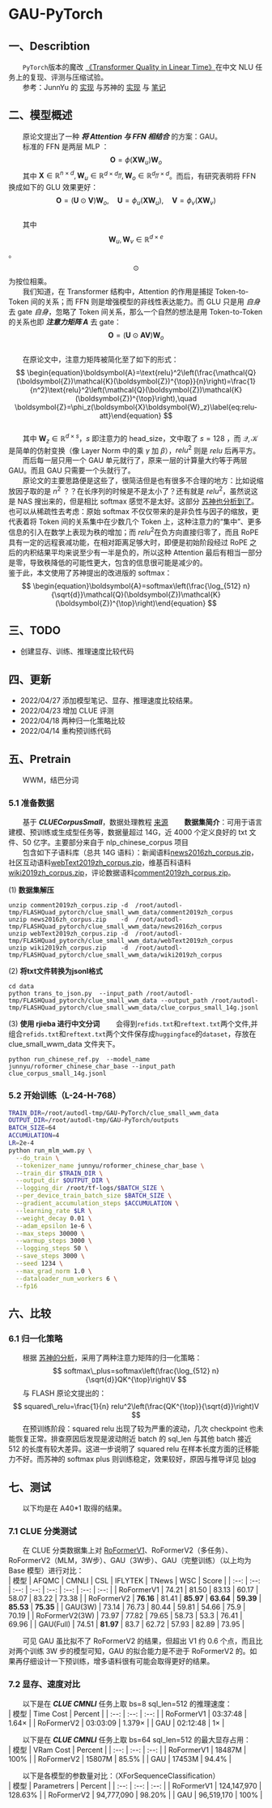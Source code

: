 # GAU-PyTorch
## 一、Describtion
&emsp;&emsp;`PyTorch`版本的魔改 [《Transformer Quality in Linear Time》](https://arxiv.org/abs/2202.10447)在中文 NLU 任务上的复现、评测与压缩试验。  
&emsp;&emsp;参考：JunnYu 的 [实现](https://github.com/JunnYu/GAU-alpha-pytorch) 与苏神的 [实现](https://github.com/ZhuiyiTechnology/GAU-alpha) 与 [笔记](https://spaces.ac.cn/archives/8934)

## 二、模型概述
&emsp;&emsp;原论文提出了一种 ***将 Attention 与 FFN 相结合*** 的方案：GAU。  
&emsp;&emsp;标准的 FFN 是两层 MLP ：  
$$
\begin{equation}\boldsymbol{O}=\phi(\boldsymbol{X}\boldsymbol{W}_u)\boldsymbol{W}_o\end{equation}
$$
&emsp;&emsp;其中 $\boldsymbol{X}\in\mathbb{R}^{n\times d},\boldsymbol{W}_u\in\mathbb{R}^{d\times d_{ff}},\boldsymbol{W}_o\in\mathbb{R}^{d_{ff}\times d}$。而后，有研究表明将 FFN 换成如下的 GLU 效果更好：  
$$
\begin{equation}\boldsymbol{O}=(\boldsymbol{U}\odot\boldsymbol{V})\boldsymbol{W}_o,\quad \boldsymbol{U}=\phi_u(\boldsymbol{X}\boldsymbol{W}_u),\quad\boldsymbol{V}=\phi_v(\boldsymbol{X}\boldsymbol{W}_v)\end{equation}
$$  
&emsp;&emsp;其中 $$\boldsymbol{W}_u,\boldsymbol{W}_v\in\mathbb{R}^{d\times e}$$。$$\odot$$ 为按位相乘。  
&emsp;&emsp;我们知道，在 Transformer 结构中，Attention 的作用是捕捉 Token-to-Token 间的关系；而 FFN 则是增强模型的非线性表达能力。而 GLU 只是用 *自身* 去 gate *自身*，忽略了 Token 间关系，那么一个自然的想法是用 Token-to-Token 的关系也即 ***注意力矩阵 A*** 去 gate：  
$$
\begin{equation}\boldsymbol{O}=(\boldsymbol{U}\odot\boldsymbol{A}\boldsymbol{V})\boldsymbol{W}_o\label{eq:mix}\end{equation}
$$  
&emsp;&emsp;在原论文中，注意力矩阵被简化至了如下的形式：  
$$
\begin{equation}\boldsymbol{A}=\text{relu}^2\left(\frac{\mathcal{Q}(\boldsymbol{Z})\mathcal{K}(\boldsymbol{Z})^{\top}}{n}\right)=\frac{1}{n^2}\text{relu}^2\left(\mathcal{Q}(\boldsymbol{Z})\mathcal{K}(\boldsymbol{Z})^{\top}\right),\quad \boldsymbol{Z}=\phi_z(\boldsymbol{X}\boldsymbol{W}_z)\label{eq:relu-att}\end{equation}
$$  
&emsp;&emsp;其中 $\boldsymbol{W}_z\in\mathbb{R}^{d\times s}$，$s$ 即注意力的 head_size，文中取了 $s=128$ ，而 $\mathcal{Q},\mathcal{K}$ 是简单的仿射变换（像 Layer Norm 中的乘 $\gamma$ 加  $\beta$），$relu^2$ 则是 $relu$ 后再平方。  
&emsp;&emsp;而后每一层只用一个 GAU 单元就行了，原来一层的计算量大约等于两层 GAU。而且 GAU 只需要一个头就行了。  
&emsp;&emsp;原论文的主要思路便是这些了，很简洁但是也有很多不合理的地方：比如说缩放因子取的是 $n^2$ ？？在长序列的时候是不是太小了？还有就是 $relu^2$​ ，虽然说这是 NAS 搜出来的，但是相比 softmax 感觉不是太好。这部分 [苏神也分析到了](https://spaces.ac.cn/archives/9019)。也可以从稀疏性去考虑：原始 softmax 不仅仅带来的是非负性与因子的缩放，更代表着将 Token 间的关系集中在少数几个 Token 上，这种注意力的“集中”、更多信息的引入在数学上表现为秩的增加；而 $relu^2$​ 在负方向直接归零了，而且 RoPE 具有一定的远程衰减功能，在相对距离足够大时，即便是初始阶段经过 RoPE 之后的内积结果平均来说至少有一半是负的，所以这种 Attention 最后有相当一部分是零，导致秩降低的可能性更大，包含的信息很可能是减少的。  
鉴于此，本文使用了苏神提出的改进版的 softmax：  
$$
\begin{equation}\boldsymbol{A}=softmax\left(\frac{\log_{512} n}{\sqrt{d}}\mathcal{Q}(\boldsymbol{Z})\mathcal{K}(\boldsymbol{Z})^{\top}\right)\end{equation}
$$

## 三、TODO
- 创建显存、训练、推理速度比较代码  

## 四、更新
- 2022/04/27 添加模型笔记、显存、推理速度比较结果。   
- 2022/04/23 增加 CLUE 评测  
- 2022/04/18 两种归一化策略比较  
- 2022/04/14 重构预训练代码  

## 五、Pretrain
&emsp;&emsp;WWM，结巴分词  
### 5.1 准备数据
&emsp;&emsp;基于 ***CLUECorpusSmall***，数据处理教程 [来源](https://github.com/PaddlePaddle/PaddleNLP/blob/develop/examples/language_model/data_tools/README.md)
&emsp;&emsp;**数据集简介**：可用于语言建模、预训练或生成型任务等，数据量超过 14G，近 4000 个定义良好的 txt 文件、50 亿字。主要部分来自于 nlp_chinese_corpus 项目  
&emsp;&emsp;包含如下子语料库（总共 14G 语料）：新闻语料[news2016zh_corpus.zip](https://bj.bcebos.com/v1/ai-studio-online/6bac09db4e6d4857b6d680d34447457490cb2dbdd8b8462ea1780a407f38e12b?responseContentDisposition=attachment%3B%20filename%3Dnews2016zh_corpus.zip)， 社区互动语料[webText2019zh_corpus.zip](https://bj.bcebos.com/v1/ai-studio-online/83da03f7b4974871a52348b41c16c7e3b34a26d5ca644f558df8435be4de51c3?responseContentDisposition=attachment%3B%20filename%3DwebText2019zh_corpus.zip)，维基百科语料[wiki2019zh_corpus.zip](https://bj.bcebos.com/v1/ai-studio-online/d7a166408d8b4ffdaf4de9cfca09f6ee1e2340260f26440a92f78134d068b28f?responseContentDisposition=attachment%3B%20filename%3Dwiki2019zh_corpus.zip)，评论数据语料[comment2019zh_corpus.zip](https://bj.bcebos.com/v1/ai-studio-online/b66ddd445735408383c42322850ac4bb82faf9cc611447c2affb925443de7a6d?responseContentDisposition=attachment%3B%20filename%3Dcomment2019zh_corpus.zip)。  

(1) **数据集解压**
``` shell
unzip comment2019zh_corpus.zip -d  /root/autodl-tmp/FLASHQuad_pytorch/clue_small_wwm_data/comment2019zh_corpus
unzip news2016zh_corpus.zip    -d  /root/autodl-tmp/FLASHQuad_pytorch/clue_small_wwm_data/news2016zh_corpus  
unzip webText2019zh_corpus.zip -d  /root/autodl-tmp/FLASHQuad_pytorch/clue_small_wwm_data/webText2019zh_corpus
unzip wiki2019zh_corpus.zip    -d  /root/autodl-tmp/FLASHQuad_pytorch/clue_small_wwm_data/wiki2019zh_corpus  
```
(2) **将txt文件转换为jsonl格式**
```shell
cd data
python trans_to_json.py  --input_path /root/autodl-tmp/FLASHQuad_pytorch/clue_small_wwm_data --output_path /root/autodl-tmp/FLASHQuad_pytorch/clue_small_wwm_data/clue_corpus_small_14g.jsonl
```
(3) **使用 rjieba 进行中文分词**
&emsp;&emsp;会得到`refids.txt`和`reftext.txt`两个文件,并组合`refids.txt`和`reftext.txt`两个文件保存成`huggingface`的`dataset`，存放在 clue_small_wwm_data 文件夹下。  
```shell
python run_chinese_ref.py  --model_name junnyu/roformer_chinese_char_base --input_path clue_corpus_small_14g.jsonl
```

### 5.2 开始训练（L-24-H-768）
```bash
TRAIN_DIR=/root/autodl-tmp/GAU-PyTorch/clue_small_wwm_data
OUTPUT_DIR=/root/autodl-tmp/GAU-PyTorch/outputs
BATCH_SIZE=64
ACCUMULATION=4
LR=2e-4
python run_mlm_wwm.py \
  --do_train \
  --tokenizer_name junnyu/roformer_chinese_char_base \
  --train_dir $TRAIN_DIR \
  --output_dir $OUTPUT_DIR \
  --logging_dir /root/tf-logs/$BATCH_SIZE \
  --per_device_train_batch_size $BATCH_SIZE \
  --gradient_accumulation_steps $ACCUMULATION \
  --learning_rate $LR \
  --weight_decay 0.01 \
  --adam_epsilon 1e-6 \
  --max_steps 30000 \
  --warmup_steps 3000 \
  --logging_steps 50 \
  --save_steps 3000 \
  --seed 1234 \
  --max_grad_norm 1.0 \
  --dataloader_num_workers 6 \
  --fp16
```

## 六、比较
### 6.1 归一化策略
&emsp;&emsp;根据 [苏神的分析](https://spaces.ac.cn/archives/9019)，采用了两种注意力矩阵的归一化策略：  
$$
softmax\_plus=softmax\left(\frac{\log_{512} n}{\sqrt{d}}QK^{\top}\right)V
$$
&emsp;&emsp;与 FLASH 原论文提出的：  
$$
squared\_relu=\frac{1}{n} relu^2\left(\frac{QK^{\top}}{\sqrt{d}}\right)V
$$
&emsp;&emsp;在预训练阶段：squared relu 出现了较为严重的波动，几次 checkpoint 也未能恢复正常。排查原因后发现是波动附近 batch 的 sql_len 与其他 batch 接近 512 的长度有较大差异。这进一步说明了 squared relu 在样本长度方面的迁移能力不好。而苏神的 softmax plus 则训练稳定，效果较好，原因与推导详见 [blog](https://spaces.ac.cn/archives/9019)  

## 七、测试
&emsp;&emsp;以下均是在 A40*1 取得的结果。  
### 7.1 CLUE 分类测试
&emsp;&emsp;在 CLUE 分类数据集上对 [RoFormerV1](https://huggingface.co/junnyu/roformer_chinese_base)、RoFormerV2（多任务）、RoFormerV2（MLM，3W步）、GAU（3W步）、GAU（完整训练）（以上均为 Base 模型）进行对比：  
|  模型  | AFQMC  | CMNLI | CSL | IFLYTEK | TNews | WSC | Score |
|  :--:  | :--:  | :--:  | :--:  | :--:  | :--:  | :--:  | :--:  |
| RoFormerV1 | 74.21 | 81.50 | 83.13 | 60.17 | 58.07 | 83.22 | 73.38 |
| RoFormerV2 | **76.16** | 81.41 | **85.97** | **63.64** | **59.39** | **85.53** | **75.35** |
| GAU(3W) | 73.14 | 76.73 | 80.44 | 59.81 | 54.66 | 75.9 | 70.19 |
| RoFormerV2(3W) | 73.97 | 77.82 | 79.65 | 58.73 | 53.3 | 76.41 | 69.96 |
| GAU(Full) | 74.51 | **81.97** | 83.7 | 62.72 | 57.93 | 82.89 | 73.95 |

&emsp;&emsp;可见 GAU 虽比拟不了 RoFormerV2 的结果，但超出 V1 约 0.6 个点，而且比对两个训练 3W 步的模型可知，GAU 的拟合能力是不逊于 RoFormerV2 的。如果再仔细设计一下预训练，增多语料很有可能会取得更好的结果。  

### 7.2 显存、速度对比
&emsp;&emsp;以下是在 ***CLUE CMNLI*** 任务上取 bs=8 sql_len=512 的推理速度：  
|  模型   | Time Cost  | Percent |
|  :--:  | :--:  | :--:  |
| RoFormerV1 | 03:37:48 | 1.64× |
| RoFormerV2 | 03:03:09 | 1.379× |
| GAU | 02:12:48 | 1× |

&emsp;&emsp;以下是在 ***CLUE CMNLI*** 任务上取 bs=64 sql_len=512 的最大显存占用：  
|  模型   | VRam Cost  | Percent |
|  :--:  | :--:  | :--:  |
| RoFormerV1 | 18487M | 100% |
| RoFormerV2 | 15807M | 85.5% |
| GAU | 17453M | 94.4% |

&emsp;&emsp;以下是各模型的参数量对比：（XForSequenceClassification）  
|  模型   | Parametrers  | Percent |
|  :--:  | :--:  | :--:  |
| RoFormerV1 | 124,147,970 | 128.63% |
| RoFormerV2 | 94,777,090 | 98.20% |
| GAU | 96,519,170 | 100% |


